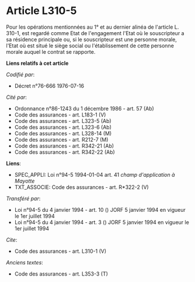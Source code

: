 # Article L310-5

Pour les opérations mentionnées au 1° et au dernier alinéa de l'article L. 310-1, est regardé comme Etat de l'engagement
l'Etat où le souscripteur a sa résidence principale ou, si le souscripteur est une personne morale, l'Etat où est situé le
siège social ou l'établissement de cette personne morale auquel le contrat se rapporte.

**Liens relatifs à cet article**

_Codifié par_:

  - Décret n°76-666 1976-07-16

_Cité par_:

  - Ordonnance n°86-1243 du 1 décembre 1986 - art. 57 (Ab)
  - Code des assurances - art. L183-1 (V)
  - Code des assurances - art. L323-5 (Ab)
  - Code des assurances - art. L323-6 (Ab)
  - Code des assurances - art. L328-14 (M)
  - Code des assurances - art. R212-7 (M)
  - Code des assurances - art. R342-21 (Ab)
  - Code des assurances - art. R342-22 (Ab)

**Liens**:

  - SPEC_APPLI: Loi n°94-5 1994-01-04 art. 41 *champ d'application à Mayotte*
  - TXT_ASSOCIE: Code des assurances - art. R*322-2 (V)

_Transféré par_:

  - Loi n°94-5 du 4 janvier 1994 - art. 10 () JORF 5 janvier 1994 en vigueur le 1er juillet 1994
  - Loi n°94-5 du 4 janvier 1994 - art. 3 () JORF 5 janvier 1994 en vigueur le 1er juillet 1994

_Cite_:

  - Code des assurances - art. L310-1 (V)

_Anciens textes_:

  - Code des assurances - art. L353-3 (T)
